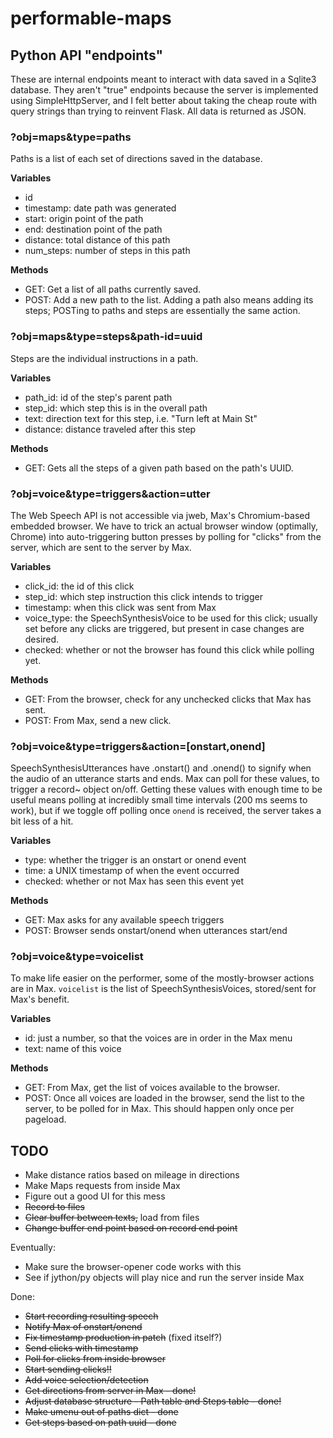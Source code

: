 # performable-maps

## Python API "endpoints"

These are internal endpoints meant to interact with data saved in a Sqlite3 database. They aren't "true" endpoints because the server is implemented using SimpleHttpServer, and I felt better about taking the cheap route with query strings than trying to reinvent Flask. All data is returned as JSON.

### ?obj=maps&type=paths

Paths is a list of each set of directions saved in the database.

**Variables**

* id
* timestamp: date path was generated
* start: origin point of the path
* end: destination point of the path
* distance: total distance of this path
* num_steps: number of steps in this path

**Methods**

* GET: Get a list of all paths currently saved.
* POST: Add a new path to the list. Adding a path also means adding its steps; POSTing to paths and steps are essentially the same action.

### ?obj=maps&type=steps&path-id=uuid

Steps are the individual instructions in a path.

**Variables**

* path_id: id of the step's parent path
* step_id: which step this is in the overall path
* text: direction text for this step, i.e. "Turn left at Main St"
* distance: distance traveled after this step

**Methods**

* GET: Gets all the steps of a given path based on the path's UUID.

### ?obj=voice&type=triggers&action=utter

The Web Speech API is not accessible via jweb, Max's Chromium-based embedded browser. We have to trick an actual browser window (optimally, Chrome) into auto-triggering button presses by polling for "clicks" from the server, which are sent to the server by Max.

**Variables**

* click_id: the id of this click
* step_id: which step instruction this click intends to trigger
* timestamp: when this click was sent from Max
* voice_type: the SpeechSynthesisVoice to be used for this click; usually set before any clicks are triggered, but present in case changes are desired.
* checked: whether or not the browser has found this click while polling yet.

**Methods**

* GET: From the browser, check for any unchecked clicks that Max has sent.
* POST: From Max, send a new click.

### ?obj=voice&type=triggers&action=[onstart,onend]

SpeechSynthesisUtterances have .onstart() and .onend() to signify when the audio of an utterance starts and ends. Max can poll for these values, to trigger a record~ object on/off. Getting these values with enough time to be useful means polling at incredibly small time intervals (200 ms seems to work), but if we toggle off polling once `onend` is received, the server takes a bit less of a hit.

**Variables**

* type: whether the trigger is an onstart or onend event
* time: a UNIX timestamp of when the event occurred
* checked: whether or not Max has seen this event yet

**Methods**

* GET: Max asks for any available speech triggers
* POST: Browser sends onstart/onend when utterances start/end

### ?obj=voice&type=voicelist

To make life easier on the performer, some of the mostly-browser actions are in Max. `voicelist` is the list of SpeechSynthesisVoices, stored/sent for Max's benefit.

**Variables**

* id: just a number, so that the voices are in order in the Max menu
* text: name of this voice

**Methods**

* GET: From Max, get the list of voices available to the browser.
* POST: Once all voices are loaded in the browser, send the list to the server, to be polled for in Max. This should happen only once per pageload.

## TODO

* Make distance ratios based on mileage in directions
* Make Maps requests from inside Max
* Figure out a good UI for this mess
* ~~Record to files~~
* ~~Clear buffer between texts,~~ load from files
* ~~Change buffer end point based on record end point~~

Eventually:

* Make sure the browser-opener code works with this
* See if jython/py objects will play nice and run the server inside Max

Done: 

* ~~Start recording resulting speech~~
* ~~Notify Max of onstart/onend~~
* ~~Fix timestamp production in patch~~ (fixed itself?)
* ~~Send clicks with timestamp~~
* ~~Poll for clicks from inside browser~~
* ~~Start sending clicks!!~~
* ~~Add voice selection/detection~~
* ~~Get directions from server in Max - done!~~
* ~~Adjust database structure - Path table and Steps table - done!~~
* ~~Make umenu out of paths dict - done~~
* ~~Get steps based on path uuid - done~~
